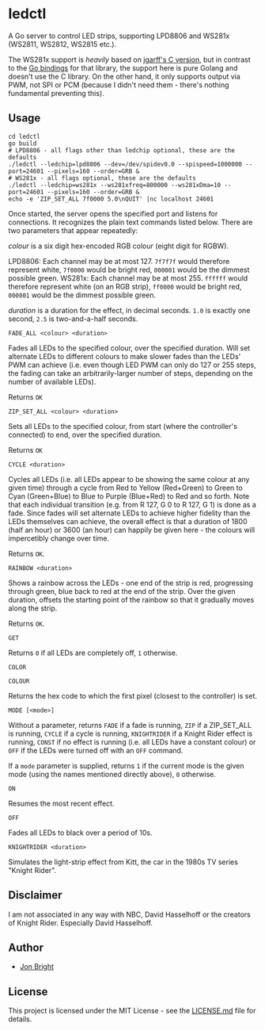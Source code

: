 # ledctl

A Go server to control LED strips, supporting LPD8806 and WS281x (WS2811, WS2812, WS2815 etc.).

The WS281x support is *heavily* based on [jgarff's C version](https://github.com/jgarff/rpi_ws281x), but in contrast to the [Go bindings](https://github.com/rpi-ws281x/rpi-ws281x-go) for that library, the support here is pure Golang and doesn't use the C library. On the other hand, it only supports output via PWM, not SPI or PCM (because I didn't need them - there's nothing fundamental preventing this).

## Usage

```
cd ledctl
go build
# LPD8806 - all flags other than ledchip optional, these are the defaults
./ledctl --ledchip=lpd8806 --dev=/dev/spidev0.0 --spispeed=1000000 --port=24601 --pixels=160 --order=GRB &
# WS281x - all flags optional, these are the defaults
./ledctl --ledchip=ws281x --ws281xfreq=800000 --ws281xDma=10 --port=24601 --pixels=160 --order=GRB &
echo -e 'ZIP_SET_ALL 7f0000 5.0\nQUIT' |nc localhost 24601
```

Once started, the server opens the specified port and listens for connections. It recognizes the plain text commands listed below.  There are two parameters that appear repeatedly:

*colour* is a six digit hex-encoded RGB colour (eight digit for RGBW).

LPD8806: Each channel may be at most 127.  `7f7f7f` would therefore represent white, `7f0000` would be bright red, `000001` would be the dimmest possible green.
WS281x: Each channel may be at most 255.  `ffffff` would therefore represent white (on an RGB strip), `ff0000` would be bright red, `000001` would be the dimmest possible green.

*duration* is a duration for the effect, in decimal seconds.  `1.0` is exactly one second, `2.5` is two-and-a-half seconds.

```
FADE_ALL <colour> <duration>
```

Fades all LEDs to the specified colour, over the specified duration.  Will set alternate LEDs to different colours to make slower fades than the LEDs' PWM can achieve (i.e. even though LED PWM can only do 127 or 255 steps, the fading can take an arbitrarily-larger number of steps, depending on the number of available LEDs).

Returns `OK`

```
ZIP_SET_ALL <colour> <duration>
```

Sets all LEDs to the specified colour, from start (where the controller's connected) to end, over the specified duration.

Returns `OK`

```
CYCLE <duration>
```

Cycles all LEDs (i.e. all LEDs appear to be showing the same colour at any given time) through a cycle from Red to Yellow (Red+Green) to Green to Cyan (Green+Blue) to Blue to Purple (Blue+Red) to Red and so forth.  Note that each individual transition (e.g. from R 127, G 0 to R 127, G 1) is done as a fade.  Since fades will set alternate LEDs to achieve higher fidelity than the LEDs themselves can achieve, the overall effect is that a duration of 1800 (half an hour) or 3600 (an hour) can happily be given here - the colours will impercetibly change over time.

Returns `OK`.

```
RAINBOW <duration>
```

Shows a rainbow across the LEDs - one end of the strip is red, progressing through green, blue back to red at the end of the strip.  Over the given duration, offsets the starting point of the rainbow so that it gradually moves along the strip.

Returns `OK`.

```
GET
```

Returns `0` if all LEDs are completely off, `1` otherwise.

```
COLOR
```
```
COLOUR
```

Returns the hex code to which the first pixel (closest to the controller) is set.

```
MODE [<mode>]
```

Without a parameter, returns `FADE` if a fade is running, `ZIP` if a ZIP_SET_ALL is running, `CYCLE` if a cycle is running, `KNIGHTRIDER` if a Knight Rider effect is running, `CONST` if no effect is running (i.e. all LEDs have a constant colour) or `OFF` if the LEDs were turned off with an `OFF` command.

If a `mode` parameter is supplied, returns `1` if the current mode is the given mode (using the names mentioned directly above), `0` otherwise.

```
ON
```

Resumes the most recent effect.

```
OFF
```

Fades all LEDs to black over a period of 10s.

```
KNIGHTRIDER <duration>
```

Simulates the light-strip effect from Kitt, the car in the 1980s TV series "Knight Rider".

## Disclaimer

I am not associated in any way with NBC, David Hasselhoff or the creators of Knight Rider. Especially David Hasselhoff.

## Author

* [Jon Bright](https://github.com/Jon-Bright)

## License

This project is licensed under the MIT License - see the [LICENSE.md](LICENSE.md) file for details.
